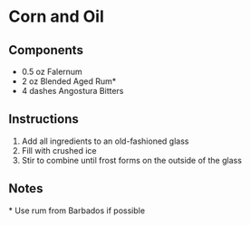 # Corn and Oil


## Components
* 0.5 oz Falernum
* 2 oz Blended Aged Rum\*
* 4 dashes Angostura Bitters


## Instructions
1. Add all ingredients to an old-fashioned glass
2. Fill with crushed ice
3. Stir to combine until frost forms on the outside of the glass

## Notes
\* Use rum from Barbados if possible
